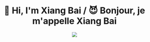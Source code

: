 <h1 align="center">👋 Hi, I'm Xiang Bai / 😈 Bonjour, je m'appelle Xiang Bai</h1>
<p align="center">
  <a href="https://github.com/DenverCoder1/readme-typing-svg"><img src="https://readme-typing-svg.herokuapp.com?lines=Human+Centered+AI+🧠;Technical+University+of+Denmark+🇩🇰;Deep+Learning+|+Data+Science+|+Parallel+Computing+|+Neural+ Science&center=true&width=500&height=50"></a>
</p>

<br>


<!---
baixianger/baixianger is a ✨ special ✨ repository because its `README.md` (this file) appears on your GitHub profile.
You can click the Preview link to take a look at your changes.
--->
